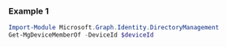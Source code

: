 ### Example 1
``` powershell
Import-Module Microsoft.Graph.Identity.DirectoryManagement
Get-MgDeviceMemberOf -DeviceId $deviceId
```
